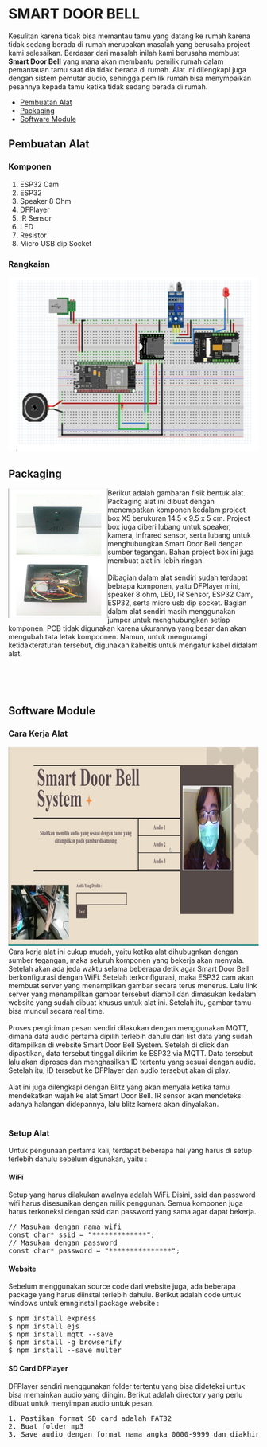 # SMART DOOR BELL

Kesulitan karena tidak bisa memantau tamu yang datang ke rumah karena tidak sedang berada di rumah merupakan masalah yang berusaha project kami selesaikan. Berdasar dari masalah inilah kami berusaha membuat **Smart Door Bell** yang mana akan membantu pemilik rumah dalam pemantauan tamu saat dia tidak berada di rumah. Alat ini dilengkapi juga dengan sistem pemutar audio, sehingga pemilik rumah bisa menympaikan pesannya kepada tamu ketika tidak sedang berada di rumah.

<ul>
  <li><a href="#buatAlat">Pembuatan Alat</a>
  <li><a href="#Packaging">Packaging</a>
  <li><a href="#software_module">Software Module</a>
</ul>

## Pembuatan Alat
<div id="buatAlat"></div>

### Komponen
<ol>
  <li> ESP32 Cam
  <li> ESP32
  <li> Speaker 8 Ohm
  <li> DFPlayer
  <li> IR Sensor
  <li> LED
  <li> Resistor
  <li> Micro USB dip Socket
</ol>

### Rangkaian 
<img src="https://github.com/charlesLangko1234/Smart-Door-Bell/blob/main/Documentation/Rangkaian.jpg" alt="Rangkaian"/>


## Packaging
<div id="Packaging"></div>
<img src="https://github.com/charlesLangko1234/Smart-Door-Bell/blob/main/Documentation/Bentuk%20Fisik%20ALat.jpg" align="left" alt="Bentuk Luar Alat" style="width: 200px; height:260px;"/>
  Berikut adalah gambaran fisik bentuk alat. Packaging alat ini dibuat dengan menempatkan komponen kedalam project box X5 berukuran 14.5 x 9.5 x 5 cm. Project box juga diberi lubang untuk speaker, kamera, infrared sensor, serta lubang untuk menghubungkan Smart Door Bell dengan sumber tegangan. Bahan project box ini juga membuat alat ini lebih ringan.<br>
  <br>
  Dibagian dalam alat sendiri sudah terdapat bebrapa komponen, yaitu DFPlayer mini, speaker 8 ohm, LED, IR Sensor, ESP32 Cam, ESP32, serta micro usb dip socket. Bagian dalam alat sendiri masih menggunakan jumper untuk menghubungkan setiap komponen. PCB tidak digunakan karena ukurannya yang besar dan akan mengubah tata letak kompoonen. Namun, untuk mengurangi ketidakteraturan tersebut, digunakan kabeltis untuk mengatur kabel didalam alat.
  
<br><br><br>
## Software Module
<div id="software_module"></div>

### Cara Kerja Alat
<img src="https://github.com/charlesLangko1234/Smart-Door-Bell/blob/main/Documentation/Website.jpg" style="width: 100%; height:400px;"/>
Cara kerja alat ini cukup mudah, yaitu ketika alat dihubugnkan dengan sumber tegangan, maka seluruh komponen yang bekerja akan menyala. Setelah akan ada jeda waktu selama beberapa detik agar Smart Door Bell berkonfigurasi dengan WiFi. Setelah terkonfigurasi, maka ESP32 cam akan membuat server yang menampilkan gambar secara terus menerus. Lalu link server yang menampilkan gambar tersebut diambil dan dimasukan kedalam website yang sudah dibuat khusus untuk alat ini. Setelah itu, gambar tamu bisa muncul secara real time.<br><br>
Proses pengiriman pesan sendiri dilakukan dengan menggunakan MQTT, dimana data audio pertama dipilih terlebih dahulu dari list data yang sudah ditampilkan di website Smart Door Bell System. Setelah di click dan dipastikan, data tersebut tinggal dikirim ke ESP32 via MQTT. Data tersebut lalu akan diproses dan menghasilkan ID tertentu yang sesuai dengan audio. Setelah itu, ID tersebut ke DFPlayer dan audio tersebut akan di play.<br><br>
Alat ini juga dilengkapi dengan Blitz yang akan menyala ketika tamu mendekatkan wajah ke alat Smart Door Bell. IR sensor akan mendeteksi adanya halangan didepannya, lalu blitz kamera akan dinyalakan. <br><br>

### Setup Alat
Untuk pengunaan pertama kali, terdapat beberapa hal yang harus di setup terlebih dahulu sebelum digunakan, yaitu :
#### WiFi
Setup yang harus dilakukan awalnya adalah WiFi. Disini, ssid dan password wifi harus disesuaikan dengan milik penggunan. Semua komponen juga harus terkoneksi dengan ssid dan password yang sama agar dapat bekerja.
<pre>
// Masukan dengan nama wifi
const char* ssid = "*************";
// Masukan dengan password
const char* password = "***************";
</pre>

#### Website
Sebelum menggunakan source code dari website juga, ada beberapa package yang harus diinstal terlebih dahulu. Berikut adalah code untuk windows untuk emnginstall package website :
<pre>
$ npm install express
$ npm install ejs
$ npm install mqtt --save
$ npm install -g browserify
$ npm install --save multer
</pre>

#### SD Card DFPlayer
DFPlayer sendiri menggunakan folder tertentu yang bisa dideteksi untuk bisa memainkan audio yang diingin. Berikut adalah directory yang perlu dibuat untuk menyimpan audio untuk pesan.
<pre>
1. Pastikan format SD card adalah FAT32
2. Buat folder mp3
3. Save audio dengan format nama angka 0000-9999 dan diakhiri dengan .mp3
</pre>

